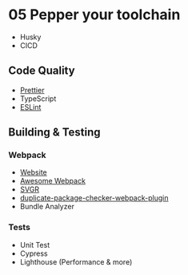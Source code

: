 # 05 Pepper your toolchain

-   Husky
-   CICD

## Code Quality

-   [Prettier](https://prettier.io/playground/)
-   TypeScript
-   [ESLint](https://eslint.org/)

## Building & Testing

### Webpack

-   [Website](https://webpack.js.org/)
-   [Awesome Webpack](https://github.com/webpack-contrib/awesome-webpack)
-   [SVGR](https://react-svgr.com/)
-   [duplicate-package-checker-webpack-plugin](https://github.com/darrenscerri/duplicate-package-checker-webpack-plugin)
-   Bundle Analyzer

### Tests

-   Unit Test
-   Cypress
-   Lighthouse (Performance & more)
